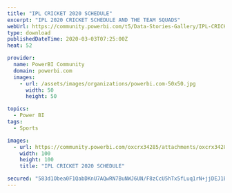 ```yaml
---
title: "IPL CRICKET 2020 SCHEDULE"
excerpt: "IPL 2020 CRICKET SCHEDULE AND THE TEAM SQUADS"
webUrl: https://community.powerbi.com/t5/Data-Stories-Gallery/IPL-CRICKET-2020-SCHEDULE/m-p/957136
type: download
publishedDateTime: 2020-03-03T07:25:00Z
heat: 52

provider:
  name: PowerBI Community
  domain: powerbi.com
  images:
    - url: /assets/images/organizations/powerbi.com-50x50.jpg
      width: 50
      height: 50

topics:
  - Power BI
tags:
  - Sports

images:
  - url: https://community.powerbi.com/oxcrx34285/attachments/oxcrx34285/DataStoriesGallery/3394/1/Capture_tn.jpg
    width: 100
    height: 100
    title: "IPL CRICKET 2020 SCHEDULE"

secured: "583d1Obea0F1QabDKnU7AQwRN7BuNWJ6UN/F8zCcU5hTx5fLuq1rN+jjDEJ1EgzNtPQsAuUFHD+FL3ZWhWoKBf6iDAC3dAleYpcRHV8DVb0cHchATwhp6WXKbuOe4v+dw6NiF9cP1VzZWxTprCoA1ZgIRa4fZaOIIdYtN9EI2oOumePgRsZhrEjTsfcZ6x4i0sbkuLR4pCWemH5cp9XDEEJeLn5pOCC6tBoDG5Msw610OhHYn5Kh0x8Nu/kG9zJ6lnf/Uua99ULIWq4xNspKJi+iIs5AGHwgtwkgyJvQZOmIUiJAq8akYOiaBIn+l+IO2ifqH+86DP+TPJ+P14LW0eRl6xGjq/qAxYd7c7axfF5YReCvrhsfO/yczO24lBcV;UQ/RMjs5+2IUPq4I5n+QxA=="
---
```


